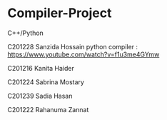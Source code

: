 # Compiler-Project
C++/Python

C201228 Sanzida Hossain
python compiler : https://www.youtube.com/watch?v=f1u3me4GYmw

C201216 Kanita Haider

C201224 Sabrina Mostary

C201239 Sadia Hasan

C201222 Rahanuma Zannat 
